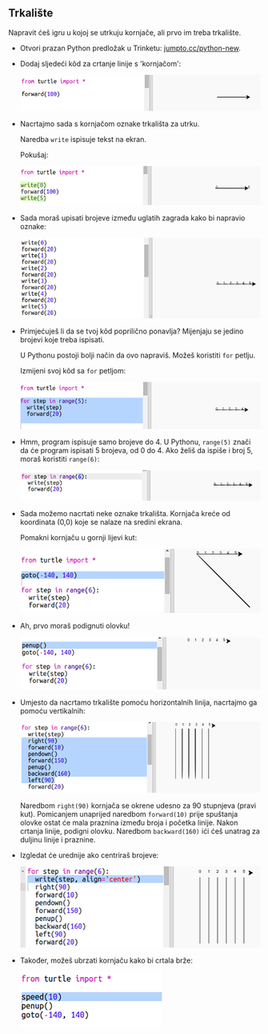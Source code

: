 ## Trkalište

Napravit ćeš igru u kojoj se utrkuju kornjače, ali prvo im treba trkalište.

+ Otvori prazan Python predložak u Trinketu: <a href="http://jumpto.cc/python-new" target="_blank">jumpto.cc/python-new</a>.

+ Dodaj sljedeći kôd za crtanje linije s 'kornjačom':
    
    ![screenshot](images/race-forward.png)

+ Nacrtajmo sada s kornjačom oznake trkališta za utrku.
    
    Naredba `write` ispisuje tekst na ekran.
    
    Pokušaj:
    
    ![screenshot](images/race-markings1.png)

+ Sada moraš upisati brojeve između uglatih zagrada kako bi napravio oznake:
    
    ![screenshot](images/race-markings2.png)

+ Primjećuješ li da se tvoj kôd poprilično ponavlja? Mijenjaju se jedino brojevi koje treba ispisati.
    
    U Pythonu postoji bolji način da ovo napraviš. Možeš koristiti `for` petlju.
    
    Izmijeni svoj kôd sa `for` petljom:
    
    ![screenshot](images/race-for.png)

+ Hmm, program ispisuje samo brojeve do 4. U Pythonu, `range(5)` znači da će program ispisati 5 brojeva, od 0 do 4. Ako želiš da ispiše i broj 5, moraš koristiti `range(6)`:
    
    ![screenshot](images/race-range.png)

+ Sada možemo nacrtati neke oznake trkališta. Kornjača kreće od koordinata (0,0) koje se nalaze na sredini ekrana.
    
    Pomakni kornjaču u gornji lijevi kut:
    
    ![screenshot](images/race-goto.png)

+ Ah, prvo moraš podignuti olovku!
    
    ![screenshot](images/race-penup.png)

+ Umjesto da nacrtamo trkalište pomoću horizontalnih linija, nacrtajmo ga pomoću vertikalnih:
    
    ![screenshot](images/race-lines.png)
    
    Naredbom `right(90)` kornjača se okrene udesno za 90 stupnjeva (pravi kut). Pomicanjem unaprijed naredbom `forward(10)` prije spuštanja olovke ostat će mala praznina između broja i početka linije. Nakon crtanja linije, podigni olovku. Naredbom `backward(160)` ići ćeš unatrag za duljinu linije i praznine.

+ Izgledat će urednije ako centriraš brojeve:
    
    ![screenshot](images/race-center.png)

+ Također, možeš ubrzati kornjaču kako bi crtala brže:
    
    ![screenshot](images/race-speed.png)